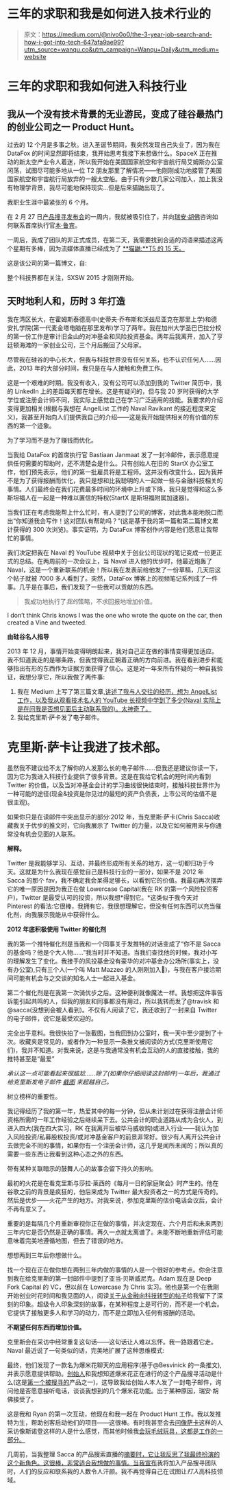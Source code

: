 # 三年的求职和我是如何进入技术行业的

> 原文：<https://medium.com/@nivo0o0/the-3-year-job-search-and-how-i-got-into-tech-647afa9ae99?utm_source=wanqu.co&utm_campaign=Wanqu+Daily&utm_medium=website>



# 三年的求职和我如何进入科技行业

## 我从一个没有技术背景的无业游民，变成了硅谷最热门的创业公司之一 Product Hunt。

过去的 12 个月是多事之秋。进入圣诞节期间，我突然发现自己失业了，因为我在 DataFox 的时间显然即将结束，我开始思考我接下来想做什么。SpaceX 正在推动的新太空产业令人着迷，所以我开始在美国国家航空和宇宙航行局艾姆斯办公室闲荡，试图尽可能多地从一位 T2 朋友那里了解情况——他刚刚成功地接管了美国国家航空和宇宙航行局放弃的一艘太空船。由于只有少数几家公司加入，加上我没有物理学背景，我尽可能地保持现实...但是后来猫鼬出现了。

我职业生涯中最紧张的 6 个月。

在 2 月 27 日[产品搜寻发布会](https://www.producthunt.com/tech/meerkat)的一周内，我就被吸引住了，并向[瑞安·胡佛](https://medium.com/u/c2146664c8e4?source=post_page-----647afa9ae99--------------------------------)咨询如何联系首席执行官[本·鲁宾](https://medium.com/u/a2d897d39412?source=post_page-----647afa9ae99--------------------------------)。



一周后，我成了团队的非正式成员，在第二天，我需要找到合适的词语来描述这两个星期有多棒，因为流媒体直播已经成为了 [**猫鼬:**T5 的 15 天。](/@Meerkat/meerkat-15-days-in-16c256836b6a#.dbo9k3274)



这是该公司的第一篇博文，自:

整个科技界都在关注，SXSW 2015 才刚刚开始。



## **天时地利人和，历时 3 年打造**

我在湾区长大，在霍姆斯泰德高中(史蒂夫·乔布斯和沃兹尼亚克在那里上学)和德安扎学院(第一代麦金塔电脑在那里发布)学习了两年。我在加州大学圣巴巴拉分校的第一份工作是审计旧金山的对冲基金和风险投资基金。两年后我离开，加入了亨廷顿海滩的一家创业公司，三个月后搬回了父母家。

尽管我在硅谷的中心长大，但我与科技世界没有任何关系，也不认识任何人……因此，2013 年的大部分时间，我只是在与人接触和免费工作。

这是一个艰难的时期。我没有收入，没有公司可以添加到我的 Twitter 简历中，我的 LinkedIn 上的差距每天都在增长。这是有疑问的，但与我 20 岁时获得的大学学位或注册会计师不同，我实际上感觉自己在学习广泛适用的技能。我要求的介绍变得更加相关(根据与我想在 AngelList 工作的 Naval Ravikant 的接近程度来定义)，我甚至开始向人们提供我自己的介绍——这是我开始提供相关的有价值的东西的第一个迹象。

为了学习而不是为了赚钱而优化。

当我给 DataFox 的首席执行官 Bastiaan Janmaat 发了一封冷邮件，表示愿意提供任何需要的帮助时，还不清楚会是什么。只有创始人在旧的 StartX 办公室工作，他们预先表示，他们的第一批雇员将是工程师。这并没有改变什么，因为我并不是为了获得报酬而优化，我只是想和比我聪明的人一起做一些与金融科技相关的事情。人们最终会在我们花费最多时间的环境中上升或下降，我只是觉得和这么多斯坦福人在一起是一种难以置信的特权(StartX 是斯坦福附属加速器)。

当我们正在考虑我能帮上什么忙时，有人提到了公司的博客，对此我本能地脱口而出“你知道我会写作！这对团队有帮助吗？”(这是基于我的第一篇和第二篇博文累计获得的 300 次浏览)。事实证明，为 DataFox 博客创作内容是他们愿意让我帮忙的事情。

我们决定把我在 Naval 的 YouTube 视频中关于创业公司现状的笔记变成一份更正式的总结。在两周前的一次会议上，当 Naval 进入他的优步时，他最近炮轰了 Naval，这是一个重新联系的机会！所以我在发表前给他发了一份草稿，几天后这个帖子就被 7000 多人看到了。突然，DataFox 博客上的视频笔记系列成了一件事。几乎是在事后，我们发现了一些我可以贡献的东西。

> 我成功地执行了*我的*策略，不求回报地增加价值。



I don’t think Chris knows I was the one who wrote the quote on the car, then created a Vine and tweeted.



**由硅谷名人指导**

2013 年 12 月，事情开始变得明朗起来，我对自己正在做的事情变得更加适应。我不知道我走的是哪条路，但我觉得我正朝着正确的方向前进。我在看到进步和能够指出有形的东西作为证据方面获得了信心。这是对一年来所有怀疑的一种自我验证，我想分享它，所以我做了两件事:

1.  我在 Medium 上写了第三篇文章[,讲述了我与人交往的经历，想为 AngelList 工作，以及我从观看技术名人的 YouTube 长视频中学到了多少(Naval 实际上是在问我是否想见面后主动联系我的)。太神奇了。](/@nivo0o0/mentored-by-silicon-valley-luminaries-e8d49a3e4294)
2.  我给克里斯·萨卡发了电子邮件。



# 克里斯·萨卡让我进了技术部。

虽然我不建议给不太了解你的人发那么长的电子邮件……但我还是建议你读一下，因为它为我进入科技行业提供了很多背景。这是在我给它机会的短时间内看到 Twitter 的价值，以及当对冲基金会计的学习曲线很快结束时，接触科技世界作为一种可能的途径(现金&投资是你见过的最短的资产负债表，上市公司的估值不是很主观)。

如果你只是在读邮件中突出显示的部分:2012 年，当克里斯·萨卡(Chris Sacca)收藏我关于优步的推文时，它向我展示了 Twitter 的力量，以及它如何被用来与你通常没有机会见面的人联系。



**解释。**

Twitter 是我能够学习、互动，并最终形成所有关系的地方，这一切都归功于今天。这就是为什么我现在感觉自己是科技行业的一部分，如果不是 2012 年 Sacca 的那个 fav，我不确定我会呆得足够长，以看到它的价值。我最初再次摆弄它的唯一原因是因为我正在做 Lowercase Capital(我在 RK 的第一个风险投资客户)，Twitter 是最受认可的投资，所以我想*得到它。*这类似于我今天对 Pinterest 的看法:它很棒，我拥有它，我很想理解它，但没有任何东西可以充当催化剂，向我展示我能从中获得什么。

**2012 年底积极使用 Twitter 的催化剂**

我的第一个推特催化剂是当我和一个同事关于发推特的对话变成了“你不是 Sacca 的基金吗？他是个大人物……”我当时并不知道。当我们查找他的时候，我对小写的理解发生了变化。我接手的风投基金没有豪华的对冲基金办公场所(事实上，没有办公室),只有三个人(一个叫 Matt Mazzeo 的人刚刚加入🎉)，与我在客户接洽期间可能有机会与之交谈的知名人士一起进入基金。

第二个催化剂是在我第一次骑优步之后。这种便利就像魔法一样。我想把这件事告诉能引起共鸣的人，但我的朋友和同事都没有用过，所以我转而发了@travisk 和@sacca(没想到会被人看到)。不仅有人阅读了它，我还收到了一封来自 Twitter 的电子邮件，说它是最受欢迎的。



完全出乎意料。我很快拍了一张截图，当我回到办公室时，我一天中至少提到了十次。收藏夹是常见的，或者作为一种显示一条推文被阅读的方式(克里斯使用它们)，我并不知道。对我来说，这是与我通常没有机会互动的人的直接接触，我的推特甚至是“最爱”

*承认这一点可能看起来很尴尬……除了(如果你仔细阅读这封邮件)一年后，我通过给克里斯发电子邮件* [*截图*](https://twitter.com/nivo0o0/status/663573911074770944) *来超越自己。*

树立榜样的重要性。

我记得经历了我的第一年，热爱其中的每一分钟，但从未计划过在获得注册会计师资格所需的一年工作经验之后继续呆下去。公共会计的职业道路从成为合伙人，到进入四大(我在四大实习，RK 在我离开后被毕马威收购)或进入行业——我认为加入风险投资/私募股权投资/或对冲基金客户的前景非常好。很少有人离开公共会计去做完全不同的事情，如果你有一个注册会计师，这几乎是闻所未闻的；所以真的需要一些东西让我看到这种心态之外的东西。

带有某种关联暗示的鼓舞人心的故事会留下持久的影响。

最初的火花是在看克里斯与莎拉·莱西的《每月一日的家庭聚会》时产生的。他在谷歌之前的背景是疯狂的，他后来成为 Twitter 最大投资者之一的方式是传奇的。然后是优步——火花产生的地方。对我来说，参加克里斯的估价电话会议后，会计不再有意义了。



重要的是每隔几个月重新审视你正在做的事情，并决定现在、六个月后和未来两到三年内它是否仍然是正确的事情。再久一点就太离谱了。未能不断地重新评估可能意味着完美地遵循地图，但去了错误的地方。

想想两到三年后你想做什么。

找一个现在正在做你想在两到三年内做的事情的人是一个很好的参考点。你会注意到我在给克里斯的第一封邮件中提到了亚当·贝斯威尼克。Adam 现在是 Deep Fork Capital 的 VC，但以前在 Lowercase 为 Chris 实习。他也是第一个在我刚开始创业时花时间和我见面的人，阅读[关于从金融向科技转型的帖子](http://ventureminded.me/post/58055108489/from-jefferies-to-wanelo-a-25-year-job-search)给我留下了深刻的印象。超级令人印象深刻的故事，在某种程度上是可行的，而不是一个机会。它提供了接触更多人和学习的动力，而不是立即加入任何有报酬的活动。

**不期望任何东西而增加价值。**

克里斯会在采访中经常重复这句话——这句话让人难以忘怀。我一路跟着它走。Naval 最近说了一句类似的话，完美地扩展了这种思维模式:



最终，他们发现了一款名为爆米花聊天的应用程序(基于@Besvinick 的一条推文),并表示愿意提供帮助。[创始人](https://twitter.com/Popcorn_Ryan)和我想知道爆米花正在进行的这个产品搜寻活动是什么(这是[第一个被搜寻的](https://pando.com/2013/12/04/can-the-democratic-power-of-a-platform-like-hacker-news-be-applied-to-products/)产品之一)，这导致我给创始人本人发了一封电子邮件，询问他是否愿意接听电话，谈谈我想到的几个爆米花功能。出于某种原因，瑞安·胡佛接受了。

这是我和 Ryan 的第一次互动，他现在和我一起在 Product Hunt 工作。我以发推特为生，帮助创客启动他们的项目——这很棒。有时我甚至会去[问像萨卡](https://www.youtube.com/watch?v=-rWQo0N1dhY)这样的人采访像斯诺登这样的人是什么感觉，而其他时候我[会玩毛绒玩具，这都是工作的一部分。](https://twitter.com/ProductHunt/status/666857480895332352)

几周前，当我整理 Sacca 的产品搜索直播的[摘要时，它让我反思了我最终扮演的这个新角色。这很棒，非常适合我想做的事情。当我](/@producthunt/chris-sacca-doesn-t-hold-back-74242a284af1)[宣布](https://twitter.com/Nivo0o0/status/654020846927769600)我将加入产品搜寻团队时，人们的反应和联系我的人数令人汗颜。我不再觉得自己在试图让*打入*高科技领域。

















